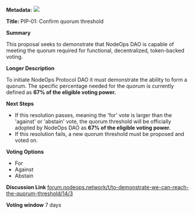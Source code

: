**Metadata:** [![](https://img.shields.io/badge/Status-Discussion-lightgrey)]()

**Title:** PIP-01: Confirm quorum threshold

**Summary**

This proposal seeks to demonstrate that NodeOps DAO is capable of meeting the quorum required for functional, decentralized, token-backed voting.

**Longer Description**

To initiate NodeOps Protocol DAO it must demonstrate the ability to form a quorum. The specific percentage needed for the quorum is currently defined as **67% of the eligible voting power.**

**Next Steps**

- If this resolution passes, meaning the 'for' vote is larger than the 'against' or 'abstain' vote, the quorum threshold will be officially adopted by NodeOps DAO as **67% of the eligible voting power.**
- If this resolution fails, a new quorum threshold must be proposed and voted on.

**Voting Options**

- For
- Against
- Abstain

**Discussion Link**
[forum.nodeops.network/t/to-demonstrate-we-can-reach-the-quorum-threshold/14/3](https://forum.nodeops.network/t/to-demonstrate-we-can-reach-the-quorum-threshold/14/3)

**Voting window**
7 days